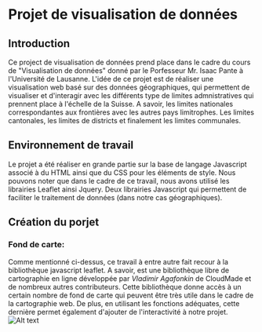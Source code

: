 # Projet de visualisation de données

## Introduction                                                                 

Ce project de visualisation de données prend place dans le cadre du cours de "Visualisation de données" donné par le Porfesseur Mr. Isaac Pante à l'Université de Lausanne.
L'idée de ce projet est de réaliser une visualisation web basé sur des données géographiques, qui permettent de visualiser et d'interagir avec les différents type de limites
admnistratives qui prennent place à l'échelle de la Suisse. A savoir, les limites nationales correspondantes aux frontières avec les autres pays limitrophes. Les limites cantonales, les limites de districts et finalement les limites communales.


## Environnement de travail

Le projet a été réaliser en grande partie sur la base de langage Javascript associé à du HTML ainsi que du CSS pour les éléments de style. Nous pouvons noter que dans le cadre de ce travail, nous avons utilisé les librairies Leaflet ainsi Jquery. Deux librairies Javascript qui permettent de faciliter le traitement de données (dans notre cas géographiques).


## Création du porjet

### Fond de carte: 

Comme mentionné ci-dessus, ce travail à entre autre fait recour à la bibliothèque javascript leaflet. A savoir, est une bibliothèque libre de cartographie en ligne développée par *Vladimir Agafonkin* de CloudMade et de nombreux autres contributeurs. Cette bibliothèque donne accès à un certain nombre de fond de carte qui peuvent être très utile dans le cadre de la cartographie web. De plus, en utilisant les fonctions adéquates, cette dernière permet également d'ajouter de l'interactivité à notre projet.
![Alt text](C:\Users\Steven\Desktop\ch_esri.png?raw=true "Title")
